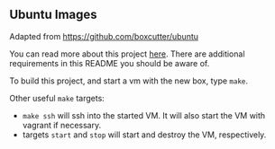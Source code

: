 ## Ubuntu Images

Adapted from https://github.com/boxcutter/ubuntu

You can read more about this project
[here](https://github.com/contiv/build/blob/master/packer/README.md). There are
additional requirements in this README you should be aware of.

To build this project, and start a vm with the new box, type `make`.

Other useful `make` targets:
*  `make ssh` will ssh into the started VM. It will also start the VM with
   vagrant if necessary.
* targets `start` and `stop` will start and destroy the VM, respectively.
